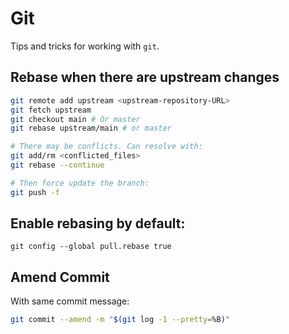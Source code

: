 # Git

Tips and tricks for working with `git`.

## Rebase when there are upstream changes

```bash
git remote add upstream <upstream-repository-URL>
git fetch upstream
git checkout main # Or master
git rebase upstream/main # or master

# There may be conflicts. Can resolve with:
git add/rm <conflicted_files>
git rebase --continue

# Then force update the branch:
git push -f
```

## Enable rebasing by default:

```
git config --global pull.rebase true
```

## Amend Commit

With same commit message:

```bash
git commit --amend -m "$(git log -1 --pretty=%B)"
```
